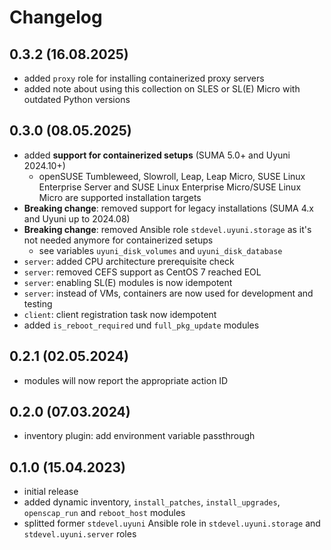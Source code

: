 # Changelog

## 0.3.2 (16.08.2025)

- added `proxy` role for installing containerized proxy servers
- added note about using this collection on SLES or SL(E) Micro with outdated Python versions

## 0.3.0 (08.05.2025)

- added **support for containerized setups** (SUMA 5.0+ and Uyuni 2024.10+)
    - openSUSE Tumbleweed, Slowroll, Leap, Leap Micro, SUSE Linux Enterprise Server and SUSE Linux Enterprise Micro/SUSE Linux Micro are supported installation targets
- **Breaking change**: removed support for legacy installations (SUMA 4.x and Uyuni up to 2024.08)
- **Breaking change**: removed Ansible role `stdevel.uyuni.storage` as it's not needed anymore for containerized setups
    - see variables `uyuni_disk_volumes` and `uyuni_disk_database`
- `server`: added CPU architecture prerequisite check
- `server`: removed CEFS support as CentOS 7 reached EOL
- `server`: enabling SL(E) modules is now idempotent
- `server`: instead of VMs, containers are now used for development and testing
- `client`: client registration task now idempotent
- added `is_reboot_required` und `full_pkg_update` modules

## 0.2.1 (02.05.2024)

- modules will now report the appropriate action ID

## 0.2.0 (07.03.2024)

- inventory plugin: add environment variable passthrough

## 0.1.0 (15.04.2023)

- initial release
- added dynamic inventory, `install_patches`, `install_upgrades`, `openscap_run` and `reboot_host` modules
- splitted former `stdevel.uyuni` Ansible role in `stdevel.uyuni.storage` and `stdevel.uyuni.server` roles
